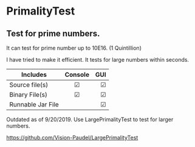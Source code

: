 # PrimalityTest
Test for prime numbers.
-------------------------------
It can test for prime number up to 10E16. (1 Quintillion)

I have tried to make it efficient. It tests for large numbers within seconds.

| Includes           | Console       | GUI   |
| ------------------ |:-------------:| -----:|
| Source file(s)     |    &#9745;    |&#9745;|
| Binary File(s)     |    &#9745;    |&#9745;|
| Runnable Jar File  |               |&#9745;|

Outdated as of 9/20/2019. Use LargePrimalityTest to test for larger numbers.

https://github.com/Vision-Paudel/LargePrimalityTest
